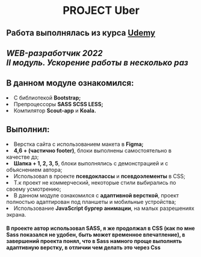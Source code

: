 <h1 align="center">PROJECT Uber <br>
  <h2> Работа выполнялась из курса <a href="https://www.udemy.com/course/webdeveloper/"> Udemy </a> <h2> 
    <i><b> WEB-разработчик 2022 <br> II модуль. Ускорение работы в несколько раз</b></i>
    <h2> В данном модуле ознакомился: </h2>
    <li> С библиотекой <b>Bootstrap;</b> <li>
         Препроцессоры <b>SASS SCSS LESS;</b>
    <li> Компилятор <b>Scout-app</b> и <b>Koala.</b> </li>
    <h2> Выполнил: </h2>
    <li> Верстка сайта с использованием макета в <b>Figma;</b> </li>
    <li> <b>4,6 + (частично footer)</b>, блоки выполнены самостоятельно в качестве дз; </li>
    <li> <b>Шапка + 1, 2, 3, 5</b>, блоки выполнялись с демонстрацией и с объяснением автора; </li>
    <li> Использовал в проекте <b>псевдоклассы</b> и <b>псевдоэлементы</b> в CSS; </li>
    <li> Т.к проект не коммерческий, некоторые стили выбирались по своему усмотрению;</li>
    <li> В данном модуле ознакомился с <b>адаптивной версткой</b>, проект полностью адаптирован под планшеты и мобильные устройства; </li>
    <li> Использование <b>JavaScript бургер анимации</b>, на малых разрешениях экрана. </li>
    <h4> В проекте автор использовал SASS, я же продолжал в CSS (как по мне Sass показался не удобен, быть может временное впечатление), в завершений проекта понял, что в Sass намного проще выполнять адаптивную верстку, в отличии чем делать это через Css
